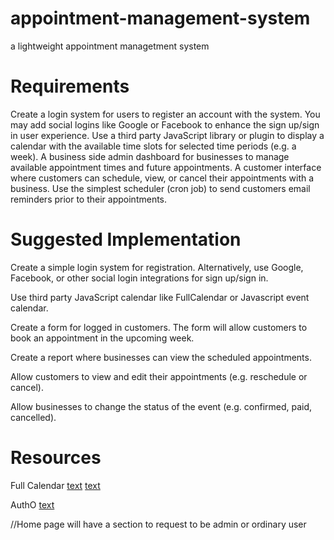 # appointment-management-system
 a lightweight appointment managetment system


# Requirements
Create a login system for users to register an account with the system. 
You may add social logins like Google or Facebook to enhance the sign up/sign in user experience.
Use a third party JavaScript library or plugin to display a calendar with the available time slots for selected time periods (e.g. a week).
A business side admin dashboard for businesses to manage available appointment times and future appointments.
A customer interface where customers can schedule, view, or cancel their appointments with a business.
Use the simplest scheduler (cron job) to send customers email reminders prior to their appointments.

# Suggested Implementation
Create a simple login system for registration. Alternatively, use Google, Facebook, or other social login integrations for sign up/sign in.

Use third party JavaScript calendar like FullCalendar or Javascript event calendar.

Create a form for logged in customers. The form will allow customers to book an appointment in the upcoming week.

Create a report where businesses can view the scheduled appointments.

Allow customers to view and edit their appointments (e.g. reschedule or cancel).

Allow businesses to change the status of the event (e.g. confirmed, paid, cancelled).

# Resources

Full Calendar 
[text](https://fullcalendar.io/)
[text](https://fullcalendar.io/docs/v4/initialize-es6)

AuthO
[text](https://auth0.com/)

//Home page will have a section to request to be admin or ordinary user